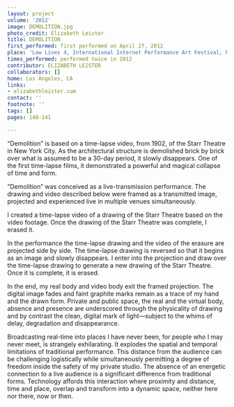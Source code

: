 ```yaml
---
layout: project
volume: '2012'
image: DEMOLITION.jpg
photo_credit: Elizabeth Leister
title: DEMOLITION
first_performed: first performed on April 27, 2012
place: 'Low Lives 4, International Internet Performance Art Festival, broadcast into: Center for Performance Research, Brooklyn, NY, Real Art Ways, Hartford, CT, Portland Institute for Contemporary Art, Portland, OR and Dimanche Rouge, Paris, France'
times_performed: performed twice in 2012
contributor: ELIZABETH LEISTER
collaborators: []
home: Los Angeles, CA
links:
- elizabethleister.com
contact: ''
footnote: ''
tags: []
pages: 140-141

---
```


“Demolition” is based on a time-lapse video, from 1902, of the Starr Theatre in New York City. As the architectural structure is demolished brick by brick over what is assumed to be a 30-day period, it slowly disappears. One of the first time-lapse films, it demonstrated a powerful and magical collapse of time and form.

“Demolition” was conceived as a live-transmission performance. The drawing and video described below were framed as a transmitted image, projected and experienced live in multiple venues simultaneously.

I created a time-lapse video of a drawing of the Starr Theatre based on the video footage. Once the drawing of the Starr Theatre was complete, I erased it. 

In the performance the time-lapse drawing and the video of the erasure are projected side by side. The time-lapse drawing is reversed so that it begins as an image and slowly disappears. 
I enter into the projection and draw over the time-lapse drawing to generate a new drawing of the Starr Theatre. Once it is complete, it is erased.

In the end, my real body and video body exit the framed projection. The digital image fades and faint graphite marks remain as a trace of my hand and the drawn form. Private and public space, the real and the virtual body, absence and presence are underscored through the physicality of drawing and by contrast the clean, digital mark of light—subject to the whims of delay, degradation and disappearance.

Broadcasting real-time into places I have never been, for people who I may never meet, is strangely exhilarating. It explodes the spatial and temporal limitations of traditional performance. This distance from the audience can be challenging logistically while simultaneously permitting a degree of freedom inside the safety of my private studio. The absence of an energetic connection to a live audience is a significant difference from traditional forms. Technology affords this interaction where proximity and distance, time and place, overlap and transform into a dynamic space, neither here nor there, now or then.

